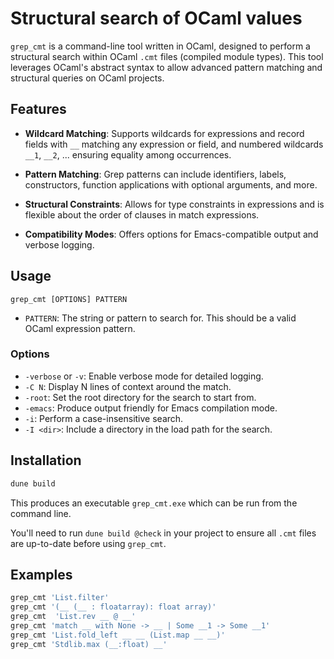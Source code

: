 # Structural search of OCaml values

`grep_cmt` is a command-line tool written in OCaml, designed to perform a structural search within OCaml `.cmt` files (compiled module types). This tool leverages OCaml's abstract syntax to allow advanced pattern matching and structural queries on OCaml projects.

## Features

- **Wildcard Matching**: Supports wildcards for expressions and record fields with `__` matching any expression or field, and numbered wildcards `__1`, `__2`, ... ensuring equality among occurrences.

- **Pattern Matching**: Grep patterns can include identifiers, labels, constructors, function applications with optional arguments, and more.

- **Structural Constraints**: Allows for type constraints in expressions and is flexible about the order of clauses in match expressions.

- **Compatibility Modes**: Offers options for Emacs-compatible output and verbose logging.

## Usage

```shell
grep_cmt [OPTIONS] PATTERN
```

- `PATTERN`: The string or pattern to search for. This should be a valid OCaml expression pattern.

### Options

- `-verbose` or `-v`: Enable verbose mode for detailed logging.
- `-C N`: Display N lines of context around the match.
- `-root`: Set the root directory for the search to start from.
- `-emacs`: Produce output friendly for Emacs compilation mode.
- `-i`: Perform a case-insensitive search.
- `-I <dir>`: Include a directory in the load path for the search.


## Installation

```sh
dune build
```

This produces an executable `grep_cmt.exe` which can be run from the command line.

You'll need to run `dune build @check` in your project to ensure all `.cmt` files are up-to-date before using `grep_cmt`.

## Examples

```sh
grep_cmt 'List.filter'
grep_cmt '(__ (__ : floatarray): float array)'
grep_cmt  'List.rev __ @ __'
grep_cmt 'match __ with None -> __ | Some __1 -> Some __1'
grep_cmt 'List.fold_left __ __ (List.map __ __)'
grep_cmt 'Stdlib.max (__:float) __'
```
